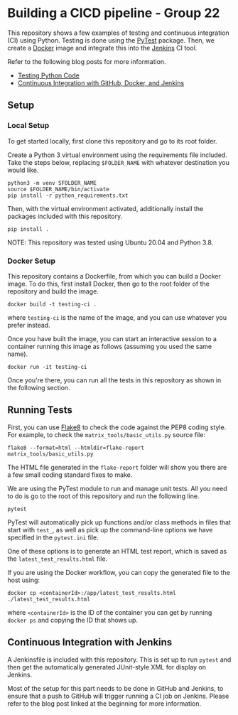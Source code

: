 # Building a CICD pipeline - Group 22

This repository shows a few examples of testing and continuous integration (CI) using Python. Testing is done using the [PyTest](https://docs.pytest.org/en/latest/) package. Then, we create a [Docker](https://www.docker.com/) image and integrate this into the [Jenkins](https://www.jenkins.io/) CI tool.

Refer to the following blog posts for more information.
* [Testing Python Code](https://roboticseabass.wordpress.com/2020/05/09/testing-python-code/)
* [Continuous Integration with GitHub, Docker, and Jenkins](https://roboticseabass.wordpress.com/2020/05/12/continuous-integration-with-github-docker-and-jenkins/)

## Setup
### Local Setup
To get started locally, first clone this repository and go to its root folder.

Create a Python 3 virtual environment using the requirements file included. Take the steps below, replacing `$FOLDER_NAME` with whatever destination you would like.

```
python3 -m venv SFOLDER_NAME
source $FOLDER_NAME/bin/activate
pip install -r python_requirements.txt
```

Then, with the virtual environment activated, additionally install the packages included with this repository.

```
pip install .
```

NOTE: This repository was tested using Ubuntu 20.04 and Python 3.8.

### Docker Setup
This repository contains a Dockerfile, from which you can build a Docker image. To do this, first install Docker, then go to the root folder of the repository and build the image.

```
docker build -t testing-ci .
```

where `testing-ci` is the name of the image, and you can use whatever you prefer instead.

Once you have built the image, you can start an interactive session to a container running this image as follows (assuming you used the same name).

```
docker run -it testing-ci
```

Once you're there, you can run all the tests in this repository as shown in the following section.

## Running Tests
First, you can use [Flake8](https://flake8.pycqa.org/en/latest/) to check the code against the PEP8 coding style. For example, to check the `matrix_tools/basic_utils.py` source file:

```
flake8 --format=html --htmldir=flake-report matrix_tools/basic_utils.py 
```

The HTML file generated in the `flake-report` folder will show you there are a few small coding standard fixes to make.

We are using the PyTest module to run and manage unit tests. All you need to do is go to the root of this repository and run the following line.

```
pytest
```

PyTest will automatically pick up functions and/or class methods in files that start with `test_`, as well as pick up the command-line options we have specified in the `pytest.ini` file.

One of these options is to generate an HTML test report, which is saved as the `latest_test_results.html` file.

If you are using the Docker workflow, you can copy the generated file to the host using:

```
docker cp <containerId>:/app/latest_test_results.html ./latest_test_results.html
```

where `<containerId>` is the ID of the container you can get by running `docker ps` and copying the ID that shows up.

## Continuous Integration with Jenkins
A Jenkinsfile is included with this repository. This is set up to run `pytest` and then get the automatically generated JUnit-style XML for display on Jenkins.

Most of the setup for this part needs to be done in GitHub and Jenkins, to ensure that a push to GitHub will trigger running a CI job on Jenkins. Please refer to the blog post linked at the beginning for more information.
